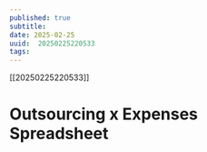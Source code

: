 ```yaml
---
published: true
subtitle: 
date: 2025-02-25
uuid:  20250225220533
tags: 
---
```


[[20250225220533]]

# Outsourcing x Expenses Spreadsheet
